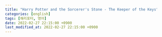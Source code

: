 ```yaml
---
title: "Harry Potter and the Sorcerer's Stone - The Keeper of the Keys"
categories: [english]
tags: [해리포터, 영어]
date: 2022-02-27 22:15:00 +0900
last_modified_at: 2022-02-27 22:15:00 +0900
---
```

